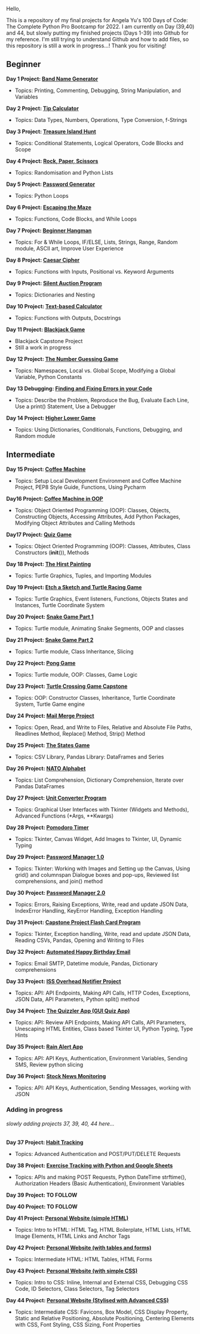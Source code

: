 Hello,

This is a repository of my final projects for Angela Yu's 100 Days of Code: The Complete Python Pro Bootcamp for 2022. I am currently on Day (39,40) and 44, but slowly putting my finished projects (Days 1-39) into Github for my reference. I'm still trying to understand Github and how to add files, so this repository is still a work in progress...! Thank you for visiting!

## Beginner
**Day 1 Project: [Band Name Generator](https://github.com/Mikerniker/100_Days_of_Python/tree/main/Day01)**
- Topics: Printing, Commenting, Debugging, String Manipulation, and Variables

**Day 2 Project: [Tip Calculator](https://github.com/Mikerniker/100_Days_of_Python/tree/main/Day02)**
- Topics: Data Types, Numbers, Operations, Type Conversion, f-Strings

**Day 3 Project: [Treasure Island Hunt](https://github.com/Mikerniker/100_Days_of_Python/tree/main/Day03)**
- Topics: Conditional Statements, Logical Operators, Code Blocks and Scope

**Day 4 Project: [Rock, Paper, Scissors](https://github.com/Mikerniker/100_Days_of_Python/tree/main/Day04)**
- Topics: Randomisation and Python Lists

**Day 5 Project: [Password Generator](https://github.com/Mikerniker/100_Days_of_Python/tree/main/Day05)**
- Topics: Python Loops

**Day 6 Project: [Escaping the Maze](https://github.com/Mikerniker/100_Days_of_Python/tree/main/Day06)**
- Topics: Functions, Code Blocks, and While Loops

**Day 7 Project: [Beginner Hangman](https://github.com/Mikerniker/100_Days_of_Python/tree/main/Day07)**
- Topics: For & While Loops, IF/ELSE, Lists, Strings, Range, Random module, ASCII art, Improve User Experience

**Day 8 Project: [Caesar Cipher](https://github.com/Mikerniker/100_Days_of_Python/tree/main/Day08)**
- Topics: Functions with Inputs, Positional vs. Keyword Arguments

**Day 9 Project: [Silent Auction Program](https://github.com/Mikerniker/100_Days_of_Python/tree/main/Day09)**
- Topics: Dictionaries and Nesting

**Day 10 Project: [Text-based Calculator](https://github.com/Mikerniker/100_Days_of_Python/tree/main/Day10)**
- Topics: Functions with Outputs, Docstrings

**Day 11 Project: [Blackjack Game](https://github.com/Mikerniker/100_Days_of_Python/tree/main/Day11)**
- Blackjack Capstone Project
- Still a work in progress

**Day 12 Project: [The Number Guessing Game](https://github.com/Mikerniker/100_Days_of_Python/tree/main/Day12)**
- Topics: Namespaces, Local vs. Global Scope, Modifying a Global Variable, Python Constants

**Day 13 Debugging: [Finding and Fixing Errors in your Code](https://github.com/Mikerniker/100_Days_of_Python/tree/main/Day13)**
- Topics: Describe the Problem, Reproduce the Bug, Evaluate Each Line, Use a print() Statement, Use a Debugger

**Day 14 Project: [Higher Lower Game](https://github.com/Mikerniker/100_Days_of_Python/tree/main/Day14)**
- Topics: Using Dictionaries, Conditionals, Functions, Debugging, and Random module 


## Intermediate

**Day 15 Project: [Coffee Machine](https://github.com/Mikerniker/100_Days_of_Python/tree/main/Day15)**
- Topics: Setup Local Development Environment and Coffee Machine Project, PEP8 Style Guide, Functions, Using Pycharm

**Day16 Project: [Coffee Machine in OOP](https://github.com/Mikerniker/100_Days_of_Python/tree/main/Day16)**
- Topics: Object Oriented Programming (OOP): Classes, Objects, Constructing Objects, Accessing Attributes, Add Python Packages, Modifying Object Attributes and Calling Methods 

**Day17 Project: [Quiz Game](https://github.com/Mikerniker/100_Days_of_Python/tree/main/Day17)**
- Topics: Object Oriented Programming (OOP): Classes, Attributes, Class Constructors (__init__()), Methods 

**Day 18 Project: [The Hirst Painting](https://github.com/Mikerniker/100_Days_of_Python/tree/main/Day18)**
- Topics: Turtle Graphics, Tuples, and Importing Modules

**Day 19 Project: [Etch a Sketch and Turtle Racing Game](https://github.com/Mikerniker/100_Days_of_Python/tree/main/Day19)**
- Topics: Turtle Graphics, Event listeners, Functions, Objects States and Instances, Turtle Coordinate System

**Day 20 Project: [Snake Game Part 1](https://github.com/Mikerniker/100_Days_of_Python/tree/main/Day20)**
- Topics: Turtle module, Animating Snake Segments, OOP and classes

**Day 21 Project: [Snake Game Part 2](https://github.com/Mikerniker/100_Days_of_Python/tree/main/Day21)**
- Topics: Turtle module, Class Inheritance, Slicing

**Day 22 Project: [Pong Game](https://github.com/Mikerniker/100_Days_of_Python/tree/main/Day22)**
- Topics: Turtle module, OOP: Classes, Game Logic

**Day 23 Project: [Turtle Crossing Game Capstone](https://github.com/Mikerniker/100_Days_of_Python/tree/main/Day23)**
- Topics: OOP: Constructor Classes, Inheritance, Turtle Coordinate System, Turtle Game engine

**Day 24 Project: [Mail Merge Project](https://github.com/Mikerniker/100_Days_of_Python/tree/main/Day24)**
- Topics: Open, Read, and Write to Files, Relative and Absolute File Paths, Readlines Method, Replace() Method, Strip() Method

**Day 25 Project: [The States Game](https://github.com/Mikerniker/100_Days_of_Python/tree/main/Day25)**
- Topics: CSV Library, Pandas Library: DataFrames and Series

**Day 26 Project: [NATO Alphabet](https://github.com/Mikerniker/100_Days_of_Python/tree/main/Day26)**
- Topics: List Comprehension, Dictionary Comprehension, Iterate over Pandas DataFrames

**Day 27 Project: [Unit Converter Program](https://github.com/Mikerniker/100_Days_of_Python/tree/main/Day27)**
- Topics: Graphical User Interfaces with Tkinter (Widgets and Methods), Advanced Functions (*Args, **Kwargs) 

**Day 28 Project: [Pomodoro Timer](https://github.com/Mikerniker/100_Days_of_Python/tree/main/Day28)**
- Topics: Tkinter, Canvas Widget, Add Images to Tkinter, UI, Dynamic Typing 

**Day 29 Project: [Password Manager 1.0](https://github.com/Mikerniker/100_Days_of_Python/tree/main/Day29)**
- Topics: Tkinter: Working with Images and Setting up the Canvas, Using grid() and columnspan
Dialogue boxes and pop-ups, Reviewed list comprehensions, and join() method 

**Day 30 Project: [Password Manager 2.0](https://github.com/Mikerniker/100_Days_of_Python/tree/main/Day30)**
- Topics: Errors, Raising Exceptions, Write, read and update JSON Data, IndexError Handling, KeyError Handling, Exception Handling 

**Day 31 Project: [Capstone Project Flash Card Program](https://github.com/Mikerniker/100_Days_of_Python/tree/main/Day31)**
- Topics: Tkinter, Exception handling, Write, read and update JSON Data, Reading CSVs, Pandas, Opening and Writing to Files 

**Day 32 Project: [Automated Happy Birthday Email](https://github.com/Mikerniker/100_Days_of_Python/tree/main/Day32)**
- Topics: Email SMTP, Datetime module, Pandas, Dictionary comprehensions 

**Day 33 Project: [ISS Overhead Notifier Project](https://github.com/Mikerniker/100_Days_of_Python/tree/main/Day33)**
- Topics: API: API Endpoints, Making API Calls, HTTP Codes, Exceptions, JSON Data, API Parameters, Python split() method 

**Day 34 Project: [The Quizzler App (GUI Quiz App)](https://github.com/Mikerniker/100_Days_of_Python/tree/main/Day34)**
- Topics: API: Review API Endpoints, Making API Calls, API Parameters, Unescaping HTML Entities, Class based Tkinter UI, Python Typing, Type Hints 

**Day 35 Project: [Rain Alert App](https://github.com/Mikerniker/100_Days_of_Python/tree/main/Day35)**
- Topics: API: API Keys, Authentication, Environment Variables, Sending SMS, Review python slicing  
 
**Day 36 Project: [Stock News Monitoring](https://github.com/Mikerniker/100_Days_of_Python/tree/main/Day36)**
- Topics: API: API Keys, Authentication, Sending Messages, working with JSON

### Adding in progress

###### slowly adding projects 37, 39, 40, 44 here...


**Day 37 Project: [Habit Tracking](https://github.com/Mikerniker/100_Days_of_Python/tree/main/Day37)**
- Topics: Advanced Authentication and POST/PUT/DELETE Requests

**Day 38 Project: [Exercise Tracking with Python and Google Sheets](https://github.com/Mikerniker/100_Days_of_Python/tree/main/Day38)**
- Topics: APIs and making POST Requests, Python DateTime strftime(), Authorization Headers (Basic Authentication), Environment Variables

**Day 39 Project:  TO FOLLOW**


**Day 40 Project:  TO FOLLOW**

**Day 41 Project: [Personal Website (simple HTML)](https://github.com/Mikerniker/100_Days_of_Python/tree/main/Day41)**
- Topics: Intro to HTML: HTML Tag, HTML Boilerplate, HTML Lists, HTML Image Elements, HTML Links and Anchor Tags

**Day 42 Project: [Personal Website (with tables and forms)](https://github.com/Mikerniker/100_Days_of_Python/tree/main/Day42)**
- Topics: Intermediate HTML: HTML Tables, HTML Forms

**Day 43 Project: [Personal Website (with simple CSS)](https://github.com/Mikerniker/100_Days_of_Python/tree/main/Day43)**
- Topics: Intro to CSS: Inline, Internal and External CSS, Debugging CSS Code, ID Selectors, Class Selectors, Tag Selectors

**Day 44 Project: [Personal Website (Stylised with Advanced CSS)](https://github.com/Mikerniker/100_Days_of_Python/tree/main/Day43)**
- Topics: Intermediate CSS: Favicons, Box Model, CSS Display Property, Static and Relative Positioning, Absolute Positioning, Centering Elements with CSS, Font Styling, CSS Sizing, Font Properties
